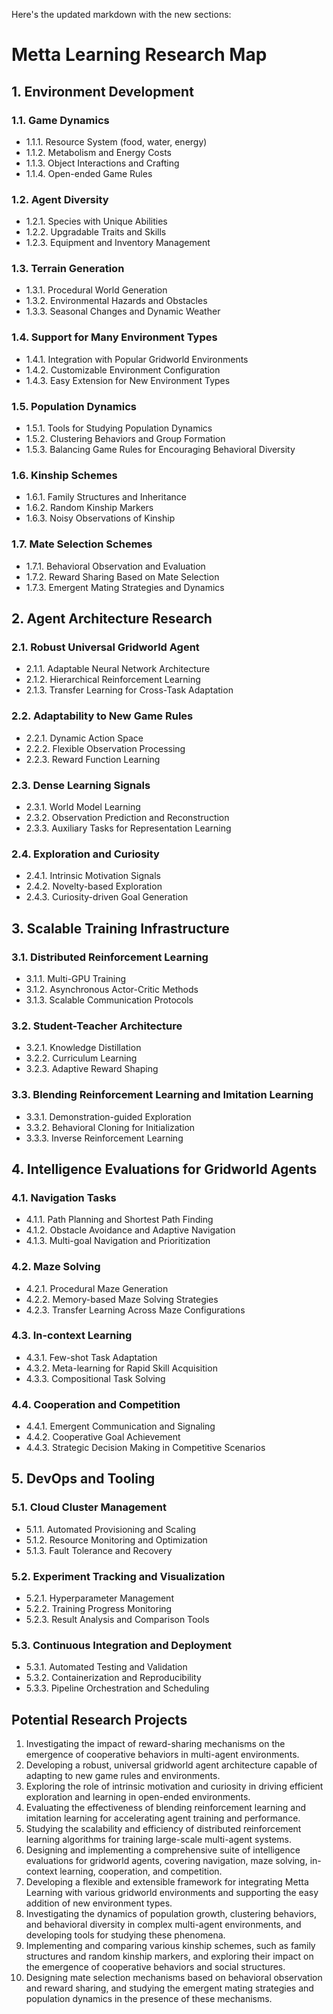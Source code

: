 Here's the updated markdown with the new sections:

# Metta Learning Research Map

## 1. Environment Development
### 1.1. Game Dynamics
- 1.1.1. Resource System (food, water, energy)
- 1.1.2. Metabolism and Energy Costs
- 1.1.3. Object Interactions and Crafting
- 1.1.4. Open-ended Game Rules
### 1.2. Agent Diversity
- 1.2.1. Species with Unique Abilities
- 1.2.2. Upgradable Traits and Skills
- 1.2.3. Equipment and Inventory Management
### 1.3. Terrain Generation
- 1.3.1. Procedural World Generation
- 1.3.2. Environmental Hazards and Obstacles
- 1.3.3. Seasonal Changes and Dynamic Weather
### 1.4. Support for Many Environment Types
- 1.4.1. Integration with Popular Gridworld Environments
- 1.4.2. Customizable Environment Configuration
- 1.4.3. Easy Extension for New Environment Types
### 1.5. Population Dynamics
- 1.5.1. Tools for Studying Population Dynamics
- 1.5.2. Clustering Behaviors and Group Formation
- 1.5.3. Balancing Game Rules for Encouraging Behavioral Diversity
### 1.6. Kinship Schemes
- 1.6.1. Family Structures and Inheritance
- 1.6.2. Random Kinship Markers
- 1.6.3. Noisy Observations of Kinship
### 1.7. Mate Selection Schemes
- 1.7.1. Behavioral Observation and Evaluation
- 1.7.2. Reward Sharing Based on Mate Selection
- 1.7.3. Emergent Mating Strategies and Dynamics

## 2. Agent Architecture Research
### 2.1. Robust Universal Gridworld Agent
- 2.1.1. Adaptable Neural Network Architecture
- 2.1.2. Hierarchical Reinforcement Learning
- 2.1.3. Transfer Learning for Cross-Task Adaptation
### 2.2. Adaptability to New Game Rules
- 2.2.1. Dynamic Action Space
- 2.2.2. Flexible Observation Processing
- 2.2.3. Reward Function Learning
### 2.3. Dense Learning Signals
- 2.3.1. World Model Learning
- 2.3.2. Observation Prediction and Reconstruction
- 2.3.3. Auxiliary Tasks for Representation Learning
### 2.4. Exploration and Curiosity
- 2.4.1. Intrinsic Motivation Signals
- 2.4.2. Novelty-based Exploration
- 2.4.3. Curiosity-driven Goal Generation

## 3. Scalable Training Infrastructure
### 3.1. Distributed Reinforcement Learning
- 3.1.1. Multi-GPU Training
- 3.1.2. Asynchronous Actor-Critic Methods
- 3.1.3. Scalable Communication Protocols
### 3.2. Student-Teacher Architecture
- 3.2.1. Knowledge Distillation
- 3.2.2. Curriculum Learning
- 3.2.3. Adaptive Reward Shaping
### 3.3. Blending Reinforcement Learning and Imitation Learning
- 3.3.1. Demonstration-guided Exploration
- 3.3.2. Behavioral Cloning for Initialization
- 3.3.3. Inverse Reinforcement Learning

## 4. Intelligence Evaluations for Gridworld Agents
### 4.1. Navigation Tasks
- 4.1.1. Path Planning and Shortest Path Finding
- 4.1.2. Obstacle Avoidance and Adaptive Navigation
- 4.1.3. Multi-goal Navigation and Prioritization
### 4.2. Maze Solving
- 4.2.1. Procedural Maze Generation
- 4.2.2. Memory-based Maze Solving Strategies
- 4.2.3. Transfer Learning Across Maze Configurations
### 4.3. In-context Learning
- 4.3.1. Few-shot Task Adaptation
- 4.3.2. Meta-learning for Rapid Skill Acquisition
- 4.3.3. Compositional Task Solving
### 4.4. Cooperation and Competition
- 4.4.1. Emergent Communication and Signaling
- 4.4.2. Cooperative Goal Achievement
- 4.4.3. Strategic Decision Making in Competitive Scenarios

## 5. DevOps and Tooling
### 5.1. Cloud Cluster Management
- 5.1.1. Automated Provisioning and Scaling
- 5.1.2. Resource Monitoring and Optimization
- 5.1.3. Fault Tolerance and Recovery
### 5.2. Experiment Tracking and Visualization
- 5.2.1. Hyperparameter Management
- 5.2.2. Training Progress Monitoring
- 5.2.3. Result Analysis and Comparison Tools
### 5.3. Continuous Integration and Deployment
- 5.3.1. Automated Testing and Validation
- 5.3.2. Containerization and Reproducibility
- 5.3.3. Pipeline Orchestration and Scheduling

## Potential Research Projects
1. Investigating the impact of reward-sharing mechanisms on the emergence of cooperative behaviors in multi-agent environments.
2. Developing a robust, universal gridworld agent architecture capable of adapting to new game rules and environments.
3. Exploring the role of intrinsic motivation and curiosity in driving efficient exploration and learning in open-ended environments.
4. Evaluating the effectiveness of blending reinforcement learning and imitation learning for accelerating agent training and performance.
5. Studying the scalability and efficiency of distributed reinforcement learning algorithms for training large-scale multi-agent systems.
6. Designing and implementing a comprehensive suite of intelligence evaluations for gridworld agents, covering navigation, maze solving, in-context learning, cooperation, and competition.
7. Developing a flexible and extensible framework for integrating Metta Learning with various gridworld environments and supporting the easy addition of new environment types.
8. Investigating the dynamics of population growth, clustering behaviors, and behavioral diversity in complex multi-agent environments, and developing tools for studying these phenomena.
9. Implementing and comparing various kinship schemes, such as family structures and random kinship markers, and exploring their impact on the emergence of cooperative behaviors and social structures.
10. Designing mate selection mechanisms based on behavioral observation and reward sharing, and studying the emergent mating strategies and population dynamics in the presence of these mechanisms.
